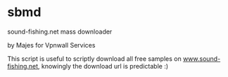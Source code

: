 # sbmd
sound-fishing.net mass downloader

by Majes for Vpnwall Services

This script is useful to scriptly download all free samples on
www.sound-fishing.net, knowingly the download url is predictable :)
